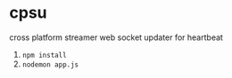 # cpsu
cross platform streamer web socket updater for heartbeat

1. `npm install`
2. `nodemon app.js`
